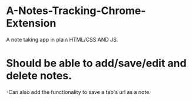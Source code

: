 # A-Notes-Tracking-Chrome-Extension
A note taking app in plain HTML/CSS AND JS.

# Should be able to add/save/edit and delete notes.

-Can also add the functionality to save a tab's url as a note.

